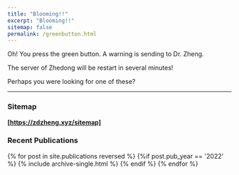 ```yaml
---
title: "Blooming!!"
excerpt: "Blooming!!"
sitemap: false
permalink: /greenbutton.html
---
```


Oh! You press the green button. A warning is sending to Dr. Zheng. 

The server of Zhedong will be restart in several minutes! 

Perhaps you were looking for one of these? 

<hr>

### Sitemap

<strong><a href="https://zdzheng.xyz/sitemap"> [https://zdzheng.xyz/sitemap]</a></strong> 

### Recent Publications

{% for post in site.publications reversed %}
  {%if post.pub_year == '2022' %}
      {% include archive-single.html %}
  {% endif %}
{% endfor %}
